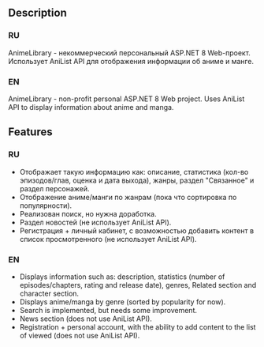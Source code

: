## Description 
### RU
AnimeLibrary - некоммерческий персональный ASP.NET 8 Web-проект. Использует AniList API для отображения информации об аниме и манге. 
### EN
AnimeLibrary - non-profit personal ASP.NET 8 Web project. Uses AniList API to display information about anime and manga.
## Features
### RU
- Отображает такую информацию как: описание, статистика (кол-во эпизодов/глав, оценка и дата выхода), жанры, раздел "Связанное" и раздел персонажей. 
- Отображение аниме/манги по жанрам (пока что сортировка по популярности).
- Реализован поиск, но нужна доработка.
- Раздел новостей (не использует AniList API).
- Регистрация + личный кабинет, с возможностью добавить контент в список просмотренного (не использует AniList API).

### EN
- Displays information such as: description, statistics (number of episodes/chapters, rating and release date), genres, Related section and character section.
- Displays anime/manga by genre (sorted by popularity for now).
- Search is implemented, but needs some improvement.
- News section (does not use AniList API).
- Registration + personal account, with the ability to add content to the list of viewed (does not use AniList API).

